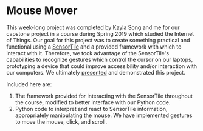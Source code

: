 # Mouse Mover

This week-long project was completed by Kayla Song and me for our capstone project in a course during Spring 2019 which studied the Internet of Things. Our goal for this project was to create something practical and functional using a [SensorTile](https://www.st.com/en/evaluation-tools/steval-stlkt01v1.html) and a provided framework with which to interact with it. Therefore, we took advantage of the SensorTile's capabilities to recognize gestures which control the cursor on our laptops, prototyping a device that could improve accessibility and/or interaction with our computers. We ultimately [presented](https://docs.google.com/presentation/d/1oHrMRUYwm5HmnlrB9qeoLqcfubwMSLr9RW_NP-4F5oc/edit?usp=sharing) and demonstrated this project.

Included here are:
1. The framework provided for interacting with the SensorTile throughout the course, modified to better interface with our Python code.
2. Python code to interpret and react to SensorTile information, appropriately manipulating the mouse. We have implemented gestures to move the mouse, click, and scroll.
